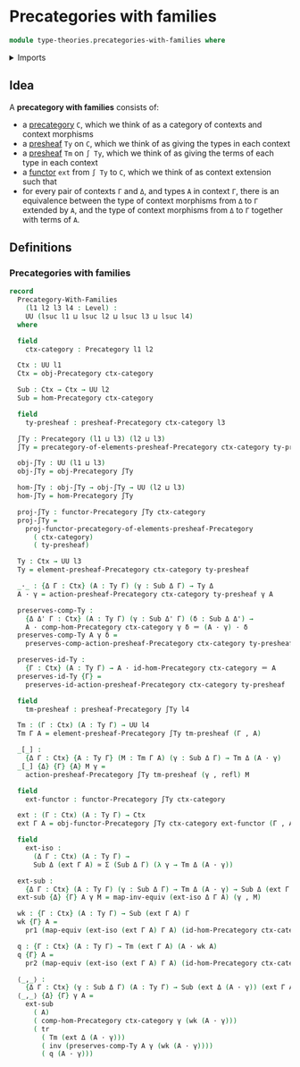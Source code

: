 # Precategories with families

```agda
module type-theories.precategories-with-families where
```

<details><summary>Imports</summary>

```agda
open import category-theory.functors-precategories
open import category-theory.precategories
open import category-theory.precategory-of-elements-of-a-presheaf
open import category-theory.presheaf-categories

open import foundation.dependent-pair-types
open import foundation.equivalences
open import foundation.identity-types
open import foundation.transport-along-identifications
open import foundation.universe-levels
```

</details>

## Idea

A **precategory with families** consists of:

- a [precategory](category-theory.precategories.md) `C`, which we think of as a
  category of contexts and context morphisms
- a [presheaf](category-theory.presheaf-categories.md) `Ty` on `C`, which we
  think of as giving the types in each context
- a [presheaf](category-theory.presheaf-categories.md) `Tm` on `∫ Ty`, which we
  think of as giving the terms of each type in each context
- a [functor](category-theory.functors-precategories.md) `ext` from `∫ Ty` to
  `C`, which we think of as context extension such that
- for every pair of contexts `Γ` and `Δ`, and types `A` in context `Γ`, there is
  an equivalence between the type of context morphisms from `Δ` to `Γ` extended
  by `A`, and the type of context morphisms from `Δ` to `Γ` together with terms
  of `A`.

## Definitions

### Precategories with families

```agda
record
  Precategory-With-Families
    (l1 l2 l3 l4 : Level) :
    UU (lsuc l1 ⊔ lsuc l2 ⊔ lsuc l3 ⊔ lsuc l4)
  where

  field
    ctx-category : Precategory l1 l2

  Ctx : UU l1
  Ctx = obj-Precategory ctx-category

  Sub : Ctx → Ctx → UU l2
  Sub = hom-Precategory ctx-category

  field
    ty-presheaf : presheaf-Precategory ctx-category l3

  ∫Ty : Precategory (l1 ⊔ l3) (l2 ⊔ l3)
  ∫Ty = precategory-of-elements-presheaf-Precategory ctx-category ty-presheaf

  obj-∫Ty : UU (l1 ⊔ l3)
  obj-∫Ty = obj-Precategory ∫Ty

  hom-∫Ty : obj-∫Ty → obj-∫Ty → UU (l2 ⊔ l3)
  hom-∫Ty = hom-Precategory ∫Ty

  proj-∫Ty : functor-Precategory ∫Ty ctx-category
  proj-∫Ty =
    proj-functor-precategory-of-elements-presheaf-Precategory
      ( ctx-category)
      ( ty-presheaf)

  Ty : Ctx → UU l3
  Ty = element-presheaf-Precategory ctx-category ty-presheaf

  _·_ : {Δ Γ : Ctx} (A : Ty Γ) (γ : Sub Δ Γ) → Ty Δ
  A · γ = action-presheaf-Precategory ctx-category ty-presheaf γ A

  preserves-comp-Ty :
    {Δ Δ' Γ : Ctx} (A : Ty Γ) (γ : Sub Δ' Γ) (δ : Sub Δ Δ') →
    A · comp-hom-Precategory ctx-category γ δ ＝ (A · γ) · δ
  preserves-comp-Ty A γ δ =
    preserves-comp-action-presheaf-Precategory ctx-category ty-presheaf γ δ A

  preserves-id-Ty :
    {Γ : Ctx} (A : Ty Γ) → A · id-hom-Precategory ctx-category ＝ A
  preserves-id-Ty {Γ} =
    preserves-id-action-presheaf-Precategory ctx-category ty-presheaf

  field
    tm-presheaf : presheaf-Precategory ∫Ty l4

  Tm : (Γ : Ctx) (A : Ty Γ) → UU l4
  Tm Γ A = element-presheaf-Precategory ∫Ty tm-presheaf (Γ , A)

  _[_] :
    {Δ Γ : Ctx} {A : Ty Γ} (M : Tm Γ A) (γ : Sub Δ Γ) → Tm Δ (A · γ)
  _[_] {Δ} {Γ} {A} M γ =
    action-presheaf-Precategory ∫Ty tm-presheaf (γ , refl) M

  field
    ext-functor : functor-Precategory ∫Ty ctx-category

  ext : (Γ : Ctx) (A : Ty Γ) → Ctx
  ext Γ A = obj-functor-Precategory ∫Ty ctx-category ext-functor (Γ , A)

  field
    ext-iso :
      (Δ Γ : Ctx) (A : Ty Γ) →
      Sub Δ (ext Γ A) ≃ Σ (Sub Δ Γ) (λ γ → Tm Δ (A · γ))

  ext-sub :
    {Δ Γ : Ctx} (A : Ty Γ) (γ : Sub Δ Γ) → Tm Δ (A · γ) → Sub Δ (ext Γ A)
  ext-sub {Δ} {Γ} A γ M = map-inv-equiv (ext-iso Δ Γ A) (γ , M)

  wk : {Γ : Ctx} (A : Ty Γ) → Sub (ext Γ A) Γ
  wk {Γ} A =
    pr1 (map-equiv (ext-iso (ext Γ A) Γ A) (id-hom-Precategory ctx-category))

  q : {Γ : Ctx} (A : Ty Γ) → Tm (ext Γ A) (A · wk A)
  q {Γ} A =
    pr2 (map-equiv (ext-iso (ext Γ A) Γ A) (id-hom-Precategory ctx-category))

  ⟨_,_⟩ :
    {Δ Γ : Ctx} (γ : Sub Δ Γ) (A : Ty Γ) → Sub (ext Δ (A · γ)) (ext Γ A)
  ⟨_,_⟩ {Δ} {Γ} γ A =
    ext-sub
      ( A)
      ( comp-hom-Precategory ctx-category γ (wk (A · γ)))
      ( tr
        ( Tm (ext Δ (A · γ)))
        ( inv (preserves-comp-Ty A γ (wk (A · γ))))
        ( q (A · γ)))
```
